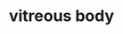 ---
title: "vitreous body"
alias: 
type: 
tags:
 - biology
 - sense_organs
created: 2023.01.09 11:15
created_by: Ádám
draft: true
---